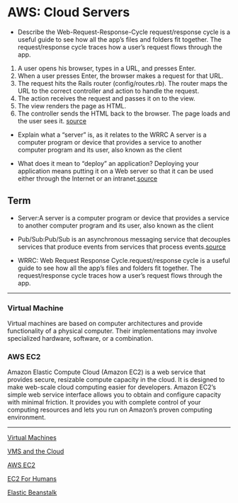 # AWS: Cloud Servers

* Describe the Web-Request-Response-Cycle
 request/response cycle is a useful guide to see how all the app’s files and folders fit together. The request/response cycle traces how a user’s request flows through the app.
 
1. A user opens his browser, types in a URL, and presses Enter.
2. When a user presses Enter, the browser makes a request for that URL.
3. The request hits the Rails router (config/routes.rb). The router maps the URL to the correct controller and action to handle the request.
4. The action receives the request and passes it on to the view.
5. The view renders the page as HTML.
6. The controller sends the HTML back to the browser. The page loads and the user sees it.
 [source](https://www.codecademy.com/articles/request-response-cycle-static)

* Explain what a “server” is, as it relates to the WRRC
A server is a computer program or device that provides a service to another computer program and its user, also known as the client

* What does it mean to “deploy” an application?
Deploying your application means putting it on a Web server so that it can be used either through the Internet or an intranet.[source](https://supportline.microfocus.com/documentation/books/sx22sp1/pidepl.htm)

## Term
- Server:A server is a computer program or device that provides a service to another computer program and its user, also known as the client

- Pub/Sub:Pub/Sub is an asynchronous messaging service that decouples services that produce events from services that process events.[source](https://cloud.google.com/pubsub/docs/overview)

- WRRC: Web Request Response Cycle.request/response cycle is a useful guide to see how all the app’s files and folders fit together. The request/response cycle traces how a user’s request flows through the app.

<hr>

### Virtual Machine 
Virtual machines are based on computer architectures and provide functionality of a physical computer. Their implementations may involve specialized hardware, software, or a combination.

### AWS EC2
Amazon Elastic Compute Cloud (Amazon EC2) is a web service that provides secure, resizable compute capacity in the cloud. It is designed to make web-scale cloud computing easier for developers. Amazon EC2’s simple web service interface allows you to obtain and configure capacity with minimal friction. It provides you with complete control of your computing resources and lets you run on Amazon’s proven computing environment.


<hr>

[Virtual Machines](https://www.youtube.com/watch?v=yIVXjl4SwVo)

[VMS and the Cloud](https://www.youtube.com/watch?v=l0DfHUWMjsU)

[AWS EC2](https://aws.amazon.com/ec2/)

[EC2 For Humans](https://www.youtube.com/watch?v=lZMkgOMYYIg)

[Elastic Beanstalk](https://www.youtube.com/watch?v=SrwxAScdyT0)